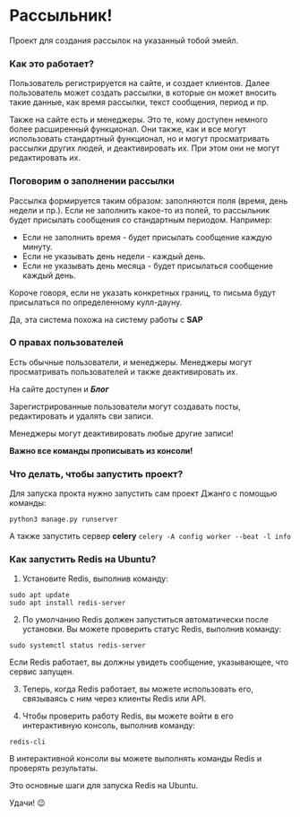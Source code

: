 # Рассыльник!

Проект для создания рассылок на указанный тобой эмейл. 

### Как это работает?

Пользователь регистрируется на сайте, и создает клиентов. 
Далее пользователь может создать рассылки, в которые он может вносить такие данные, как время рассылки,
текст сообщения, период и пр.

Также на сайте есть и менеджеры. Это те, кому доступен немного более расширенный функционал. Они также, как и 
все могут использовать стандартный функционал, но и могут просматривать рассылки других людей, и деактивировать их.
При этом они не могут редактировать их. 

### Поговорим о заполнении рассылки

Рассылка формируется таким образом: заполняются поля (время, день недели и пр.). 
Если не заполнить какое-то из полей, то рассыльник будет присылать сообщения со стандартным периодом.
Например:
* Если не заполнить время - будет присылать сообщение каждую минуту.
* Если не указывать день недели - каждый день.
* Если не указывать день месяца - будет присылаться сообщение каждый день.

Короче говоря, если не указать конкретных границ, то письма будут присылаться по определенному кулл-дауну.

Да, эта система похожа на систему работы с **SAP**

### О правах пользователей

Есть обычные пользователи, и менеджеры. Менеджеры могут просматривать пользователей и также деактивировать их. 

На сайте доступен и _**Блог**_

Зарегистрированные пользователи могут создавать посты, редактировать и удалять сви записи.

Менеджеры могут деактивировать любые другие записи! 

**Важно все команды прописывать из консоли!**

### Что делать, чтобы запустить проект?
Для запуска прокта нужно запустить сам проект Джанго с помощью команды:

`python3 manage.py runserver`

А также запустить сервер **celery**
`celery -A config worker --beat -l info`

### Как запустить Redis на Ubuntu?

1. Установите Redis, выполнив команду:
```
sudo apt update
sudo apt install redis-server
```
2. По умолчанию Redis должен запуститься автоматически после установки. Вы можете проверить статус Redis, выполнив команду:
```
sudo systemctl status redis-server
```
Если Redis работает, вы должны увидеть сообщение, указывающее, что сервис запущен.

3. Теперь, когда Redis работает, вы можете использовать его, связываясь с ним через клиенты Redis или API.

4. Чтобы проверить работу Redis, вы можете войти в его интерактивную консоль, выполнив команду:
```
redis-cli
```
В интерактивной консоли вы можете выполнять команды Redis и проверять результаты.

Это основные шаги для запуска Redis на Ubuntu. 

Удачи! 😉
